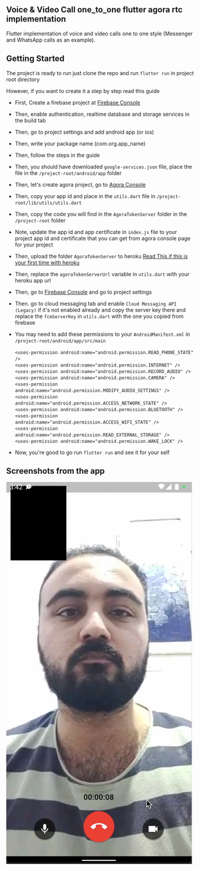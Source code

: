 ## Voice & Video Call one_to_one flutter agora rtc implementation

Flutter implementation of voice and video calls one to one style (Messenger and WhatsApp calls as an example).

## Getting Started

The project is ready to run just clone the repo and run `flutter run` in project root directory

However, if you want to create it a step by step read this guide

- First, Create a firebase project at [Firebase Console](https://console.firebase.google.com/)
- Then, enable authentication, realtime database and storage services in the build tab
- Then, go to project settings and add android app (or ios) 
- Then, write your package name (com.org.app_name)
- Then, follow the steps in the guide 
- Then, you should have downloaded `google-services.json` file, place the file in the `/project-root/android/app` folder
- Then, let's create agora project, go to [Agora Console](https://console.agora.io/)
- Then, copy your app id and place in the `utils.dart` file in `/project-root/lib/utils/utils.dart`
- Then, copy the code you will find in the `AgoraTokenServer` folder in the `/project-root` folder
- Note, update the app id and app certificate in `index.js` file to your project app id and certificate that you can get from agora console page for your project
- Then, upload the folder `AgoraTokenServer` to heroku [Read This if this is your first time with heroku](https://devcenter.heroku.com/articles/deploying-nodejs)
- Then, replace the `agoraTokenServerUrl` variable in `utils.dart` with your heroku app url
- Then, go to [Firebase Console](https://console.firebase.google.com/) and go to project settings
- Then. go to cloud messaging tab and enable `Cloud Messaging API (Legacy)` if it's not enabled already and copy the server key there and replace the `fcmServerKey` in `utils.dart` with the one you copied from firebase
- You may need to add these permissions to your `AndroidManifest.xml` in `/project-root/android/app/src/main`

  `<uses-permission android:name="android.permission.READ_PHONE_STATE" />`                                                                                
  `<uses-permission android:name="android.permission.INTERNET" />`                                                                                        
  `<uses-permission android:name="android.permission.RECORD_AUDIO" />`                                                                                    
  `<uses-permission android:name="android.permission.CAMERA" />`                                                                                          
  `<uses-permission android:name="android.permission.MODIFY_AUDIO_SETTINGS" />`                                                                           
  `<uses-permission android:name="android.permission.ACCESS_NETWORK_STATE" />`                                                                            
  `<uses-permission android:name="android.permission.BLUETOOTH" />`                                                                                       
  `<uses-permission android:name="android.permission.ACCESS_WIFI_STATE" />`                                                                               
  `<uses-permission android:name="android.permission.READ_EXTERNAL_STORAGE" />`                                                                           
  `<uses-permission android:name="android.permission.WAKE_LOCK" />`   
  
 - Now, you're good to go run `flutter run` and see it for your self
 
 
 ## Screenshots from the app
![alt video call demo](https://github.com/nader1414518/voice-video-call-one-to-one-agora/blob/screenshots/Screen%20Shot%202022-07-26%20at%2006.38.58.png)
